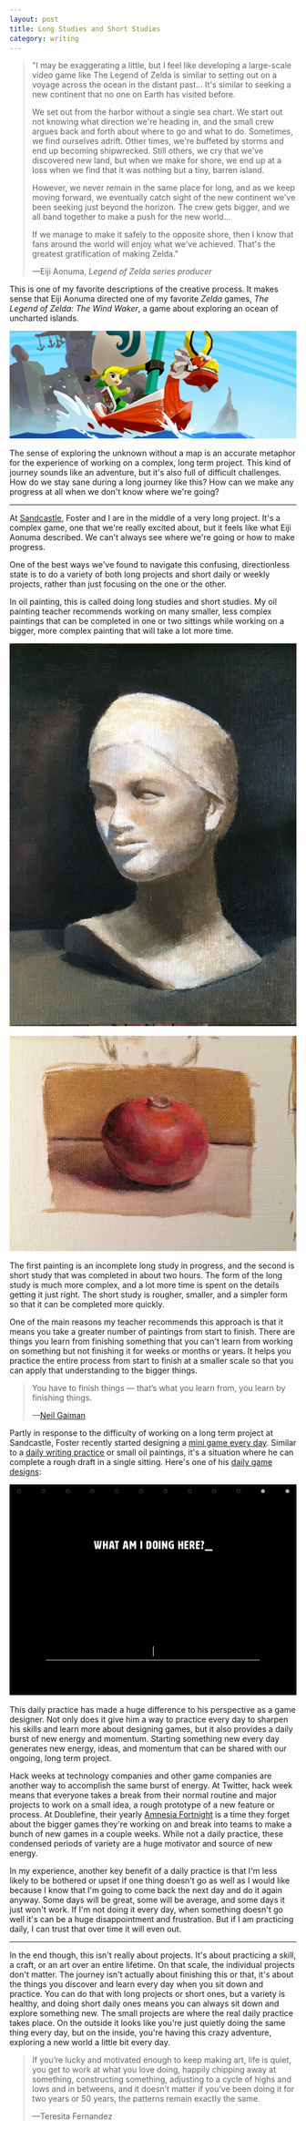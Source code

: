 ```yaml
---
layout: post
title: Long Studies and Short Studies
category: writing
---
```


>"I may be exaggerating a little, but I feel like developing a large-scale video game like The Legend of Zelda is similar to setting out on a voyage across the ocean in the distant past... It's similar to seeking a new continent that no one on Earth has visited before.
>
>We set out from the harbor without a single sea chart. We start out not knowing what direction we're heading in, and the small crew argues back and forth about where to go and what to do. Sometimes, we find ourselves adrift. Other times, we're buffeted by storms and end up becoming shipwrecked. Still others, we cry that we've discovered new land, but when we make for shore, we end up at a loss when we find that it was nothing but a tiny, barren island.
>
>However, we never remain in the same place for long, and as we keep moving forward, we eventually catch sight of the new continent we've been seeking just beyond the horizon. The crew gets bigger, and we all band together to make a push for the new world...
>
>If we manage to make it safely to the opposite shore, then I know that fans around the world will enjoy what we've achieved. That's the greatest gratification of making Zelda."
>
>—Eiji Aonuma, *Legend of Zelda series producer*

This is one of my favorite descriptions of the creative process. It makes sense that Eiji Aonuma directed one of my favorite *Zelda* games, *The Legend of Zelda: The Wind Waker*, a game about exploring an ocean of uncharted islands.

![The Wind Waker](/img/wind-waker.jpg)

The sense of exploring the unknown without a map is an accurate metaphor for the experience of working on a complex, long term project. This kind of journey sounds like an adventure, but it's also full of difficult challenges. How do we stay sane during a long journey like this? How can we make any progress at all when we don't know where we're going?

---

At [Sandcastle](http://sandcastle.co), Foster and I are in the middle of a very long project. It's a complex game, one that we're really excited about, but it feels like what Eiji Aonuma described. We can't always see where we're going or how to make progress.

One of the best ways we've found to navigate this confusing, directionless state is to do a variety of both long projects and short daily or weekly projects, rather than just focusing on the one or the other.

In oil painting, this is called doing long studies and short studies. My oil painting teacher recommends working on many smaller, less complex paintings that can be completed in one or two sittings while working on a bigger, more complex painting that will take a lot more time.

![Statue](/img/statue.jpg)

![Pomegranate](/img/pomegranate.jpg)

The first painting is an incomplete long study in progress, and the second is short study that was completed in about two hours. The form of the long study is much more complex, and a lot more time is spent on the details getting it just right. The short study is rougher, smaller, and a simpler form so that it can be completed more quickly.

One of the main reasons my teacher recommends this approach is that it means you take a greater number of paintings from start to finish. There are things you learn from finishing something that you can't learn from working on something but not finishing it for weeks or months or years. It helps you practice the entire process from start to finish at a smaller scale so that you can apply that understanding to the bigger things.

> You have to finish things — that’s what you learn from, you learn by finishing things.
>
> —[Neil Gaiman](http://www.brainpickings.org/2013/09/11/neil-gaiman-advice-to-writers/)

Partly in response to the difficulty of working on a long term project at Sandcastle, Foster recently started designing a [mini game every day](fosterstilp.github.io/games). Similar to a [daily writing practice](https://medium.com/@mattangriffel/how-to-develop-a-daily-writing-habit-475732c2b026?source=tw-5142451174a3-1420560243633) or small oil paintings, it's a situation where he can complete a rough draft in a single sitting. Here's one of his [daily game designs](http://fosterstilp.github.io/games/Twelve-At-Night.html):

![Twelve at Night](/img/twelve-at-night.jpg)

This daily practice has made a huge difference to his perspective as a game designer. Not only does it give him a way to practice every day to sharpen his skills and learn more about designing games, but it also provides a daily burst of new energy and momentum. Starting something new every day generates new energy, ideas, and momentum that can be shared with our ongoing, long term project.

Hack weeks at technology companies and other game companies are another way to accomplish the same burst of energy. At Twitter, hack week means that everyone takes a break from their normal routine and major projects to work on a small idea, a rough prototype of a new feature or process. At Doublefine, their yearly [Amnesia Fortnight](http://www.doublefine.com/fortnight) is a time they forget about the bigger games they're working on and break into teams to make a bunch of new games in a couple weeks. While not a daily practice, these condensed periods of variety are a huge motivator and source of new energy.

In my experience, another key benefit of a daily practice is that I'm less likely to be bothered or upset if one thing doesn't go as well as I would like because I know that I'm going to come back the next day and do it again anyway. Some days will be great, some will be average, and some days it just won't work. If I'm not doing it every day, when something doesn't go well it's can be a huge disappointment and frustration. But if I am practicing daily, I can trust that over time it will even out.

---

In the end though, this isn't really about projects. It's about practicing a skill, a craft, or an art over an entire lifetime. On that scale, the individual projects don't matter. The journey isn't actually about finishing this or that, it's about the things you discover and learn every day when you sit down and practice. You can do that with long projects or short ones, but a variety is healthy, and doing short daily ones means you can always sit down and explore something new. The small projects are where the real daily practice takes place. On the outside it looks like you're just quietly doing the same thing every day, but on the inside, you're having this crazy adventure, exploring a new world a little bit every day.

>If you’re lucky and motivated enough to keep making art, life is quiet, you get to work at what you love doing, happily chipping away at something, constructing something, adjusting to a cycle of highs and lows and in betweens, and it doesn’t matter if you’ve been doing it for two years or 50 years, the patterns remain exactly the same.
>
>—Teresita Fernandez